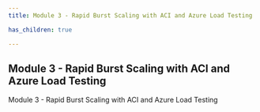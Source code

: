 ```yaml
---
title: Module 3 - Rapid Burst Scaling with ACI and Azure Load Testing

has_children: true

---
```



## Module 3 - Rapid Burst Scaling with ACI and Azure Load Testing

Module 3 - Rapid Burst Scaling with ACI and Azure Load Testing
